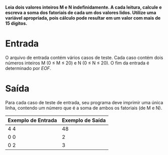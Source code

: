 **Leia dois valores inteiros M e N indefinidamente. A cada leitura, calcule e escreva a soma dos fatoriais de cada um dos valores lidos. Utilize uma variável apropriada, pois cálculo pode resultar em um valor com mais de 15 dígitos.**

# Entrada

O arquivo de entrada contém vários casos de teste. Cada caso contém dois números inteiros M (0 ≤ M ≤ 20) e N (0 ≤ N ≤ 20). O fim da entrada é determinado por *EOF*.

# Saída

Para cada caso de teste de entrada, seu programa deve imprimir uma única linha, contendo um número que é a soma de ambos os fatoriais (de M e N).

Exemplo de Entrada | Exemplo de Saída
------------ | -------------
4 4 | 48
0 0 | 2
0 2 | 3
